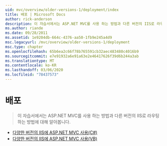 ```yaml
---
uid: mvc/overview/older-versions-1/deployment/index
title: 배포 | Microsoft Docs
author: rick-anderson
description: 이 자습서에서는 ASP.NET MVC를 사용 하는 방법과 다른 버전의 IIS로 라우팅하는 방법에 대해 알아봅니다.
ms.author: riande
ms.date: 09/28/2011
ms.assetid: 1e9204db-664c-4376-aa50-1fb9e245a4d9
msc.legacyurl: /mvc/overview/older-versions-1/deployment
msc.type: chapter
ms.openlocfilehash: 65b6ea2c66f78b765591cb32aec483480c4016b9
ms.sourcegitcommit: e7e91932a6e91a63e2e46417626f39d6b244a3ab
ms.translationtype: MT
ms.contentlocale: ko-KR
ms.lasthandoff: 03/06/2020
ms.locfileid: "78437573"
---
```

# <a name="deployment"></a>배포

> 이 자습서에서는 ASP.NET MVC를 사용 하는 방법과 다른 버전의 IIS로 라우팅하는 방법에 대해 알아봅니다.

- [다양한 버전의 IIS에 ASP.NET MVC 사용(C#)](using-asp-net-mvc-with-different-versions-of-iis-cs.md)
- [다양한 버전의 IIS에 ASP.NET MVC 사용(VB)](using-asp-net-mvc-with-different-versions-of-iis-vb.md)
